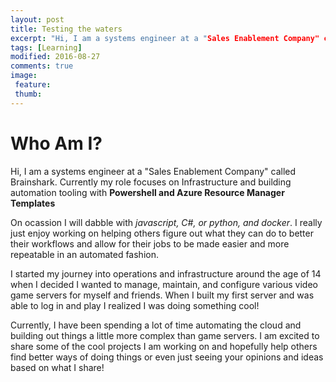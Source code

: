 ```yaml
---
layout: post
title: Testing the waters 
excerpt: "Hi, I am a systems engineer at a "Sales Enablement Company" called Brainshark. Currently my role focuses on Infrastructure and building automation tooling with **Powershell and Azure Resource Manager Templates**"
tags: [Learning]
modified: 2016-08-27
comments: true
image: 
 feature: 
 thumb:
---
```


# Who Am I? 

Hi, I am a systems engineer at a "Sales Enablement Company" called Brainshark. Currently my role focuses on Infrastructure and building automation tooling with **Powershell and Azure Resource Manager Templates**

On ocassion I will dabble with *javascript, C#, or python, and docker*. I really just enjoy working on helping others figure out what they can do to better their workflows and allow for their jobs to be made easier and more repeatable in an automated fashion. 

I started my journey into operations and infrastructure around the age of 14 when I decided I wanted to manage, maintain, and configure various video game servers for myself and friends. When I built my first server and was able to log in and play I realized I was doing something cool!

Currently, I have been spending a lot of time automating the cloud and building out things a little more complex than game servers. I am excited to share some of the cool projects I am working on and hopefully help others find better ways of doing things or even just seeing your opinions and ideas based on what I share! 


